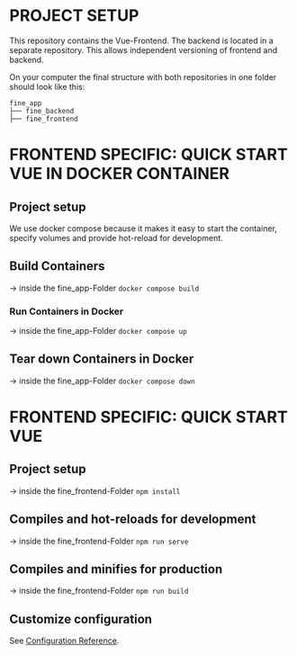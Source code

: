 # PROJECT SETUP
This repository contains the Vue-Frontend. The backend is located in a separate repository. This allows independent versioning of frontend and backend.

On your computer the final structure with both repositories in one folder should look like this:
```	
fine_app
├── fine_backend
├── fine_frontend
```
# FRONTEND SPECIFIC: QUICK START VUE IN DOCKER CONTAINER 

## Project setup
We use docker compose because it makes it easy to start the container, specify volumes and provide hot-reload for development. 
## Build Containers
-> inside the fine_app-Folder
`docker compose build`

### Run Containers in Docker 
-> inside the fine_app-Folder
`docker compose up`

## Tear down Containers in Docker
-> inside the fine_app-Folder
`docker compose down`


# FRONTEND SPECIFIC: QUICK START VUE
## Project setup 
-> inside the fine_frontend-Folder
`npm install`

## Compiles and hot-reloads for development
-> inside the fine_frontend-Folder
`npm run serve`

## Compiles and minifies for production
-> inside the fine_frontend-Folder
`npm run build`

## Customize configuration
See [Configuration Reference](https://cli.vuejs.org/config/).
